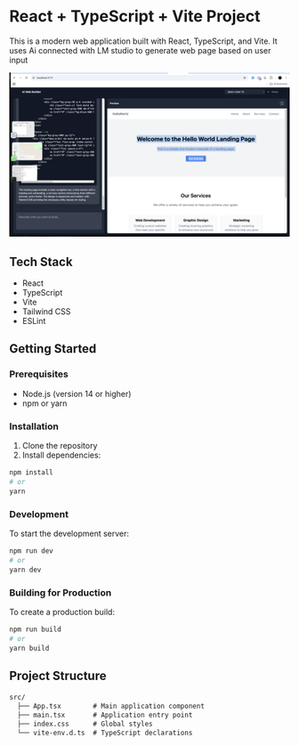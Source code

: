 
# React + TypeScript + Vite Project

This is a modern web application built with React, TypeScript, and Vite. It uses Ai connected with LM studio to generate web page based on user input 

![Demo Image ](image.png)

## Tech Stack

- React
- TypeScript
- Vite
- Tailwind CSS
- ESLint

## Getting Started

### Prerequisites

- Node.js (version 14 or higher)
- npm or yarn

### Installation

1. Clone the repository
2. Install dependencies:
```bash
npm install
# or
yarn
```

### Development

To start the development server:
```bash
npm run dev
# or
yarn dev
```

### Building for Production

To create a production build:
```bash
npm run build
# or
yarn build
```

## Project Structure

```
src/
  ├── App.tsx        # Main application component
  ├── main.tsx       # Application entry point
  ├── index.css      # Global styles
  └── vite-env.d.ts  # TypeScript declarations
```